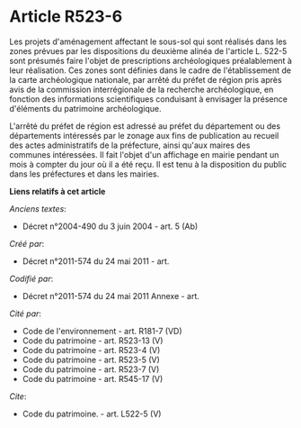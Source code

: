 # Article R523-6

Les projets d'aménagement affectant le sous-sol qui sont réalisés dans les zones prévues par les dispositions du deuxième
alinéa de l'article L. 522-5 sont présumés faire l'objet de prescriptions archéologiques préalablement à leur réalisation.
Ces zones sont définies dans le cadre de l'établissement de la carte archéologique nationale, par arrêté du préfet de région
pris après avis de la commission interrégionale de la recherche archéologique, en fonction des informations scientifiques
conduisant à envisager la présence d'éléments du patrimoine archéologique. 

L'arrêté du préfet de région est adressé au préfet du département ou des départements intéressés par le zonage aux fins de
publication au recueil des actes administratifs de la préfecture, ainsi qu'aux maires des communes intéressées. Il fait
l'objet d'un affichage en mairie pendant un mois à compter du jour où il a été reçu. Il est tenu à la disposition du public
dans les préfectures et dans les mairies.

**Liens relatifs à cet article**

_Anciens textes_:

  - Décret n°2004-490 du 3 juin 2004 - art. 5 (Ab)

_Créé par_:

  - Décret n°2011-574 du 24 mai 2011  - art.

_Codifié par_:

  - Décret n°2011-574 du 24 mai 2011 Annexe - art.

_Cité par_:

  - Code de l'environnement - art. R181-7 (VD)
  - Code du patrimoine - art. R523-13 (V)
  - Code du patrimoine - art. R523-4 (V)
  - Code du patrimoine - art. R523-5 (V)
  - Code du patrimoine - art. R523-7 (V)
  - Code du patrimoine - art. R545-17 (V)

_Cite_:

  - Code du patrimoine. - art. L522-5 (V)
